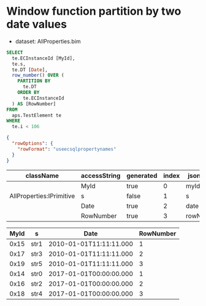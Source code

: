 # Window function partition by two date values

- dataset: AllProperties.bim

```sql
SELECT
  te.ECInstanceId [MyId],
  te.s,
  te.DT [Date],
  row_number() OVER (
    PARTITION BY
      te.DT
    ORDER BY
      te.ECInstanceId
  ) AS [RowNumber]
FROM
  aps.TestElement te
WHERE
  te.i < 106
```

```json
{
  "rowOptions": {
    "rowFormat": "useecsqlpropertynames"
  }
}
```

| className                | accessString | generated | index | jsonName  | name      | extendedType | typeName |
| ------------------------ | ------------ | --------- | ----- | --------- | --------- | ------------ | -------- |
|                          | MyId         | true      | 0     | myId      | MyId      | Id           | long     |
| AllProperties:IPrimitive | s            | false     | 1     | s         | s         |              | string   |
|                          | Date         | true      | 2     | date      | Date      |              | dateTime |
|                          | RowNumber    | true      | 3     | rowNumber | RowNumber |              | long     |

| MyId | s    | Date                    | RowNumber |
| ---- | ---- | ----------------------- | --------- |
| 0x15 | str1 | 2010-01-01T11:11:11.000 | 1         |
| 0x17 | str3 | 2010-01-01T11:11:11.000 | 2         |
| 0x19 | str5 | 2010-01-01T11:11:11.000 | 3         |
| 0x14 | str0 | 2017-01-01T00:00:00.000 | 1         |
| 0x16 | str2 | 2017-01-01T00:00:00.000 | 2         |
| 0x18 | str4 | 2017-01-01T00:00:00.000 | 3         |
